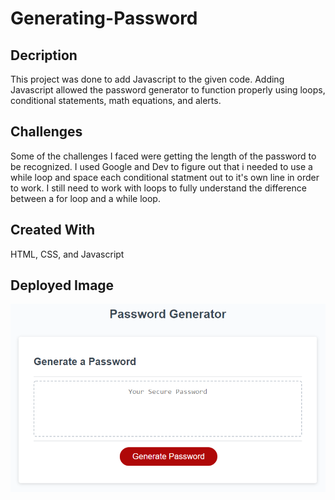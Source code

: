 # Generating-Password

## Decription

This project was done to add Javascript to the given code. Adding Javascript allowed the password generator to function properly using loops, conditional statements, math equations, and alerts.  

## Challenges

Some of the challenges I faced were getting the length of the password to be recognized. I used Google and Dev to figure out that i needed to use a while loop and space each conditional statment out to it's own line in order to work. I still need to work with loops to fully understand the difference between a for loop and a while loop. 

## Created With

HTML, CSS, and Javascript

## Deployed Image

![Image of application](/assets/03-javascript-homework-demo.png  "Password Generator")